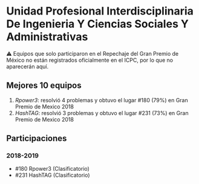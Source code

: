# Unidad Profesional Interdisciplinaria De Ingenieria Y Ciencias Sociales Y Administrativas

:warning: Equipos que solo participaron en el Repechaje del Gran Premio de México no están registrados oficialmente en el ICPC, por lo que no aparecerán aquí.

## Mejores 10 equipos

1. _Rpower3_: resolvió 4 problemas y obtuvo el lugar #180 (79%) en Gran Premio de Mexico 2018
1. _HashTAG_: resolvió 3 problemas y obtuvo el lugar #231 (73%) en Gran Premio de Mexico 2018

## Participaciones

### 2018-2019

- #180 Rpower3 (Clasificatorio)
- #231 HashTAG (Clasificatorio)



